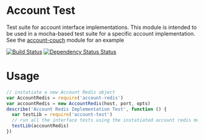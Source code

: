 # Account Test
Test suite for account interface implementations. This module is intended to be used in a mocha-based test suite for a specific account implementation. See the [account-couch](https://github.com/nisaacson/account-couch) module for an example


[![Build Status](https://travis-ci.org/nisaacson/account-test.png?branch=master)](https://travis-ci.org/nisaacson/account-test)
[![Dependency Status Status](https://david-dm.org/nisaacson/account-test.png)](https://david-dm.org/nisaacson/account-test)

# Usage

```javascript
// instatiate a new Account Redis object
var AccountRedis = require('account-redis')
var accountRedis = new AccountRedis(host, port, opts)
describe('Account Redis Implementation Test', function () {
  var testLib = require('account-test')
  // run all the interface tests using the instatiated account redis module
  testLib(accountRedis)
})
```
